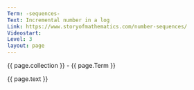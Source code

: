 ```yaml
---
Term: -sequences-
Text: Incremental number in a log
Link: https://www.storyofmathematics.com/number-sequences/
Videostart: 
Level: 3
layout: page
---
```


{{ page.collection }} - {{ page.Term }}

   {{ page.text }}

